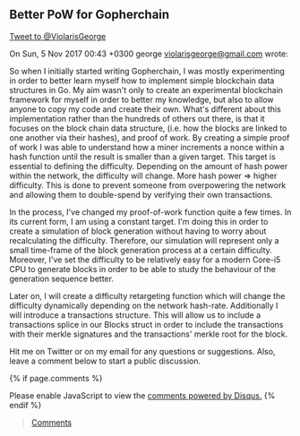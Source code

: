 ## Better PoW for Gopherchain
<a href="https://twitter.com/intent/tweet?screen_name=ViolarisGeorge&ref_src=twsrc%5Etfw" class="twitter-mention-button" data-related="ViolarisGeorge" data-show-count="false">Tweet to @ViolarisGeorge</a><script async src="//platform.twitter.com/widgets.js" charset="utf-8"></script>

On Sun, 5 Nov 2017 00:43 +0300
george <violarisgeorge@gmail.com> wrote:

So when I initially started writing Gopherchain, I was mostly experimenting in order to better learn myself how to implement simple blockchain data structures in Go. My aim wasn't only to create an experimental blockchain framework for myself in order to better my knowledge, but also to allow anyone to copy my code and create their own. What's different about this implementation rather than the hundreds of others out there, is that it focuses on the block chain data structure, (i.e. how the blocks are linked to one another via their hashes), and proof of work. By creating a simple proof of work I was able to understand how a miner increments a nonce within a hash function until the result is smaller than a given target. This target is essential to defining the difficulty. Depending on the amount of hash power within the network, the difficulty will change. More hash power => higher difficulty. This is done to prevent someone from overpowering the network and allowing them to double-spend by verifying their own transactions. 

In the process, I've changed my proof-of-work function quite a few times. In its current form, I am using a constant target. I'm doing this in order to create a simulation of block generation without having to worry about recalculating the difficulty. Therefore, our simulation will represent only a small time-frame of the block generation process at a certain difficulty. Moreover, I've set the difficulty to be relatively easy for a modern Core-i5 CPU to generate blocks in order to be able to study the behaviour of the generation sequence better.

<script src="https://gist.github.com/violarisgeorge/5c6938f325d02e2559cd6797e0ce0c9d.js"></script>

Later on, I will create a difficulty retargeting function which will change the difficulty dynamically depending on the network hash-rate. Additionally I will introduce a transactions structure. This will allow us to include a transactions splice in our Blocks struct in order to include the transactions with their merkle signatures and the transactions' merkle root for the block.

Hit me on Twitter or on my email for any questions or suggestions. Also, leave a comment below to start a public discussion.

{% if page.comments %} 
<div id="disqus_thread"></div>
<script>

/**
*  RECOMMENDED CONFIGURATION VARIABLES: EDIT AND UNCOMMENT THE SECTION BELOW TO INSERT DYNAMIC VALUES FROM YOUR PLATFORM OR CMS.
*  LEARN WHY DEFINING THESE VARIABLES IS IMPORTANT: https://disqus.com/admin/universalcode/#configuration-variables*/
/*
var disqus_config = function () {
this.page.url = PAGE_URL;  // Replace PAGE_URL with your page's canonical URL variable
this.page.identifier = PAGE_IDENTIFIER; // Replace PAGE_IDENTIFIER with your page's unique identifier variable
};
*/
(function() { // DON'T EDIT BELOW THIS LINE
var d = document, s = d.createElement('script');
s.src = 'https://violaris.disqus.com/embed.js';
s.setAttribute('data-timestamp', +new Date());
(d.head || d.body).appendChild(s);
})();
</script>
<noscript>Please enable JavaScript to view the <a href="https://disqus.com/?ref_noscript">comments powered by Disqus.</a></noscript>
{% endif %}

> [Comments](https://github.com/violarisgeorge/violarisgeorge.github.io/issues/3)
